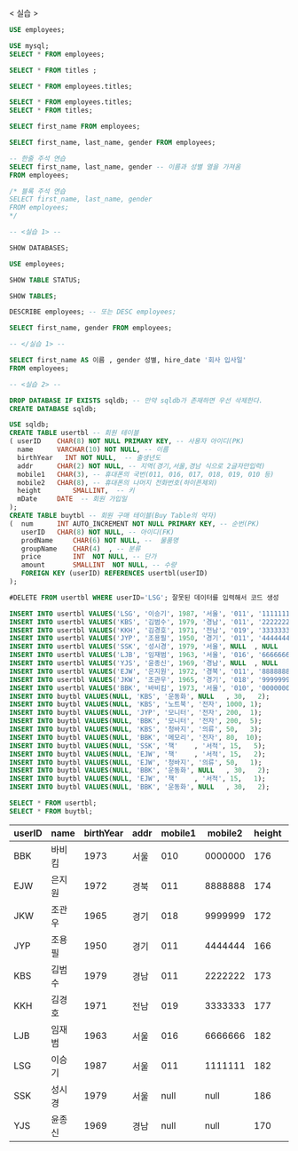 < 실습 >
```sql
USE employees;

USE mysql;
SELECT * FROM employees;

SELECT * FROM titles ;

SELECT * FROM employees.titles;

SELECT * FROM employees.titles;
SELECT * FROM titles;

SELECT first_name FROM employees;

SELECT first_name, last_name, gender FROM employees;

-- 한줄 주석 연습
SELECT first_name, last_name, gender -- 이름과 성별 열을 가져옴
FROM employees;

/* 블록 주석 연습
SELECT first_name, last_name, gender
FROM employees;
*/

```
```sql
-- <실습 1> --

SHOW DATABASES;

USE employees;

SHOW TABLE STATUS;

SHOW TABLES; 

DESCRIBE employees; -- 또는 DESC employees;

SELECT first_name, gender FROM employees;

```
```sql
-- </실습 1> --

SELECT first_name AS 이름 , gender 성별, hire_date '회사 입사일'
FROM employees;

-- <실습 2> --

DROP DATABASE IF EXISTS sqldb; -- 만약 sqldb가 존재하면 우선 삭제한다.
CREATE DATABASE sqldb;

USE sqldb;
CREATE TABLE usertbl -- 회원 테이블
( userID  	CHAR(8) NOT NULL PRIMARY KEY, -- 사용자 아이디(PK)
  name    	VARCHAR(10) NOT NULL, -- 이름
  birthYear   INT NOT NULL,  -- 출생년도
  addr	  	CHAR(2) NOT NULL, -- 지역(경기,서울,경남 식으로 2글자만입력)
  mobile1	CHAR(3), -- 휴대폰의 국번(011, 016, 017, 018, 019, 010 등)
  mobile2	CHAR(8), -- 휴대폰의 나머지 전화번호(하이픈제외)
  height    	SMALLINT,  -- 키
  mDate    	DATE  -- 회원 가입일
);
CREATE TABLE buytbl -- 회원 구매 테이블(Buy Table의 약자)
(  num 		INT AUTO_INCREMENT NOT NULL PRIMARY KEY, -- 순번(PK)
   userID  	CHAR(8) NOT NULL, -- 아이디(FK)
   prodName 	CHAR(6) NOT NULL, --  물품명
   groupName 	CHAR(4)  , -- 분류
   price     	INT  NOT NULL, -- 단가
   amount    	SMALLINT  NOT NULL, -- 수량
   FOREIGN KEY (userID) REFERENCES usertbl(userID)
);

#DELETE FROM usertbl WHERE userID='LSG'; 잘못된 데이터를 입력해서 코드 생성

INSERT INTO usertbl VALUES('LSG', '이승기', 1987, '서울', '011', '1111111', 182, '2008-8-8');
INSERT INTO usertbl VALUES('KBS', '김범수', 1979, '경남', '011', '2222222', 173, '2012-4-4');
INSERT INTO usertbl VALUES('KKH', '김경호', 1971, '전남', '019', '3333333', 177, '2007-7-7');
INSERT INTO usertbl VALUES('JYP', '조용필', 1950, '경기', '011', '4444444', 166, '2009-4-4');
INSERT INTO usertbl VALUES('SSK', '성시경', 1979, '서울', NULL  , NULL      , 186, '2013-12-12');
INSERT INTO usertbl VALUES('LJB', '임재범', 1963, '서울', '016', '6666666', 182, '2009-9-9');
INSERT INTO usertbl VALUES('YJS', '윤종신', 1969, '경남', NULL  , NULL      , 170, '2005-5-5');
INSERT INTO usertbl VALUES('EJW', '은지원', 1972, '경북', '011', '8888888', 174, '2014-3-3');
INSERT INTO usertbl VALUES('JKW', '조관우', 1965, '경기', '018', '9999999', 172, '2010-10-10');
INSERT INTO usertbl VALUES('BBK', '바비킴', 1973, '서울', '010', '0000000', 176, '2013-5-5');
INSERT INTO buytbl VALUES(NULL, 'KBS', '운동화', NULL   , 30,   2);
INSERT INTO buytbl VALUES(NULL, 'KBS', '노트북', '전자', 1000, 1);
INSERT INTO buytbl VALUES(NULL, 'JYP', '모니터', '전자', 200,  1);
INSERT INTO buytbl VALUES(NULL, 'BBK', '모니터', '전자', 200,  5);
INSERT INTO buytbl VALUES(NULL, 'KBS', '청바지', '의류', 50,   3);
INSERT INTO buytbl VALUES(NULL, 'BBK', '메모리', '전자', 80,  10);
INSERT INTO buytbl VALUES(NULL, 'SSK', '책'    , '서적', 15,   5);
INSERT INTO buytbl VALUES(NULL, 'EJW', '책'    , '서적', 15,   2);
INSERT INTO buytbl VALUES(NULL, 'EJW', '청바지', '의류', 50,   1);
INSERT INTO buytbl VALUES(NULL, 'BBK', '운동화', NULL   , 30,   2);
INSERT INTO buytbl VALUES(NULL, 'EJW', '책'    , '서적', 15,   1);
INSERT INTO buytbl VALUES(NULL, 'BBK', '운동화', NULL   , 30,   2);

SELECT * FROM usertbl;
SELECT * FROM buytbl;
```
userID|name|birthYear|addr|mobile1|mobile2|height|mDate
|---|---|---|---|---|---|---|---|
BBK	|바비킴	|1973	|서울	|010	|0000000	|176	|2013-05-05
EJW	|은지원	|1972	|경북	|011	|8888888	|174	|2014-03-03
JKW|	조관우|	1965	|경기	|018	|9999999	|172	|2010-10-10
JYP|	조용필|	1950	|경기	|011	|4444444	|166	|2009-04-04
KBS	|김범수	|1979	|경남	|011	|2222222	|173	|2012-04-04
KKH	|김경호|	1971	|전남	|019	|3333333|	177	|2007-07-07
LJB	|임재범	|1963	|서울	|016	|6666666	|182	|2009-09-09
LSG	|이승기	|1987	|서울	|011	|1111111	|182	|2008-08-08
SSK	|성시경	|1979	|서울	|null	|null	|186	|2013-12-12
YJS	|윤종신	|1969	|경남	|	null|	null|170	|2005-05-05
							
	